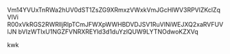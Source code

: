 Vm14YVUxTnRWa2hUV0dST1ZsZG9XRmxzVWxkVmJGcHlWV3RPVlZKclZqVlVi
R00xVkRGS2RWRlljRlpTCmJFWXpWWHBDVDJSV1RuVlNiWEJXQ2xaRVFUVlJN
bVIzWTIxU1NGZFVNRXREYld3d1duYzlQUW9LYTNOdwoKZXVq

kwk